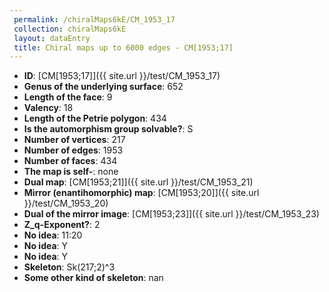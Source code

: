 ```yaml
--- 
 permalink: /chiralMaps6kE/CM_1953_17 
 collection: chiralMaps6kE
 layout: dataEntry
 title: Chiral maps up to 6000 edges - CM[1953;17]
---
```


- **ID**: [CM[1953;17]]({{ site.url }}/test/CM_1953_17)
- **Genus of the underlying surface**: 652
- **Length of the face**: 9
- **Valency**: 18
- **Length of the Petrie polygon**: 434
- **Is the automorphism group solvable?**: S
- **Number of vertices**: 217
- **Number of edges**: 1953
- **Number of faces**: 434
- **The map is self-**: none
- **Dual map**: [CM[1953;21]]({{ site.url }}/test/CM_1953_21)
- **Mirror (enantihomorphic) map**: [CM[1953;20]]({{ site.url }}/test/CM_1953_20)
- **Dual of the mirror image**: [CM[1953;23]]({{ site.url }}/test/CM_1953_23)
- **Z_q-Exponent?**: 2
- **No idea**:  11:20
- **No idea**: Y
- **No idea**: Y
- **Skeleton**: Sk(217;2)^3
- **Some other kind of skeleton**: nan
